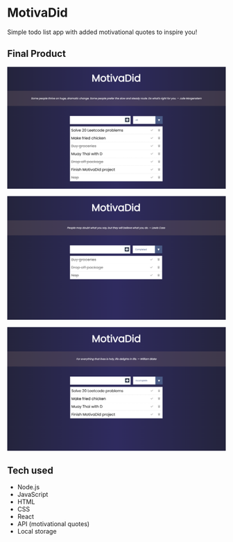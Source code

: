 # MotivaDid

Simple todo list app with added motivational quotes to inspire you!

## Final Product

!["Home"](https://github.com/diannegabriel/todo-list/blob/master/docs/all.png)

!["Sorted completed tasks"](https://github.com/diannegabriel/todo-list/blob/master/docs/completed.png)

!["Sorted incomplete tasks"](https://github.com/diannegabriel/todo-list/blob/master/docs/incomplete1.png)

## Tech used

- Node.js
- JavaScript
- HTML
- CSS
- React
- API (motivational quotes)
- Local storage